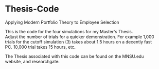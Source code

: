 # Thesis-Code
Applying Modern Portfolio Theory to Employee Selection

This is the code for the four simulations for my Master's Thesis.  
Adjust the number of trials for a quicker demonstration.
For example 1,000 trials for the cutoff simulation (3) takes about 1.5 hours
on a decently fast PC.  10,000 trial takes 15 hours, etc.

The Thesis associated with this code can be found on the MNSU.edu website, 
and researchgate.
